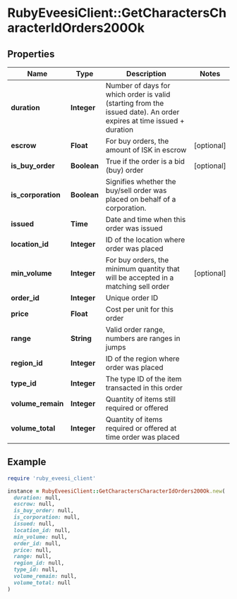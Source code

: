 # RubyEveesiClient::GetCharactersCharacterIdOrders200Ok

## Properties

| Name | Type | Description | Notes |
| ---- | ---- | ----------- | ----- |
| **duration** | **Integer** | Number of days for which order is valid (starting from the issued date). An order expires at time issued + duration |  |
| **escrow** | **Float** | For buy orders, the amount of ISK in escrow | [optional] |
| **is_buy_order** | **Boolean** | True if the order is a bid (buy) order | [optional] |
| **is_corporation** | **Boolean** | Signifies whether the buy/sell order was placed on behalf of a corporation. |  |
| **issued** | **Time** | Date and time when this order was issued |  |
| **location_id** | **Integer** | ID of the location where order was placed |  |
| **min_volume** | **Integer** | For buy orders, the minimum quantity that will be accepted in a matching sell order | [optional] |
| **order_id** | **Integer** | Unique order ID |  |
| **price** | **Float** | Cost per unit for this order |  |
| **range** | **String** | Valid order range, numbers are ranges in jumps |  |
| **region_id** | **Integer** | ID of the region where order was placed |  |
| **type_id** | **Integer** | The type ID of the item transacted in this order |  |
| **volume_remain** | **Integer** | Quantity of items still required or offered |  |
| **volume_total** | **Integer** | Quantity of items required or offered at time order was placed |  |

## Example

```ruby
require 'ruby_eveesi_client'

instance = RubyEveesiClient::GetCharactersCharacterIdOrders200Ok.new(
  duration: null,
  escrow: null,
  is_buy_order: null,
  is_corporation: null,
  issued: null,
  location_id: null,
  min_volume: null,
  order_id: null,
  price: null,
  range: null,
  region_id: null,
  type_id: null,
  volume_remain: null,
  volume_total: null
)
```

